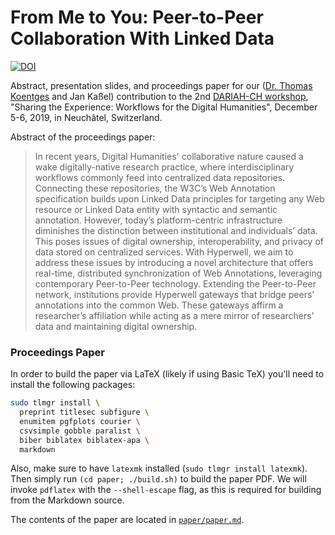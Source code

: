 # From Me to You: Peer-to-Peer Collaboration With Linked Data

[![DOI](https://zenodo.org/badge/206756297.svg)](https://zenodo.org/badge/latestdoi/206756297)

Abstract, presentation slides, and proceedings paper for our ([Dr. Thomas Koentges](http://thomaskoentges.io/) and Jan Kaßel) contribution to the 2nd [DARIAH-CH workshop](https://dariah-ch-ws19.sciencesconf.org/resource/page/id/2), "Sharing the Experience: Workflows for the Digital Humanities", December 5-6, 2019, in Neuchâtel, Switzerland. 

Abstract of the proceedings paper:
> In recent years, Digital Humanities' collaborative nature caused a wake digitally-native research practice, where interdisciplinary workflows commonly feed into centralized data repositories. Connecting these repositories, the W3C’s Web Annotation specification builds upon Linked Data principles for targeting any Web resource or Linked Data entity with syntactic and semantic annotation. However, today’s platform-centric infrastructure diminishes the distinction between institutional and individuals’ data. This poses issues of digital ownership, interoperability, and privacy of data stored on centralized services. With Hyperwell, we aim to address these issues by introducing a novel architecture that offers real-time, distributed synchronization of Web Annotations, leveraging contemporary Peer-to-Peer technology. Extending the Peer-to-Peer network, institutions provide Hyperwell gateways that bridge peers’ annotations into the common Web. These gateways affirm a researcher’s affiliation while acting as a mere mirror of researchers’ data and maintaining digital ownership.

### Proceedings Paper

In order to build the paper via LaTeX (likely if using Basic TeX) you'll need to install the following packages:

```bash
sudo tlmgr install \
  preprint titlesec subfigure \
  enumitem pgfplots courier \
  csvsimple gobble paralist \
  biber biblatex biblatex-apa \
  markdown
```

Also, make sure to have `latexmk` installed (`sudo tlmgr install latexmk`). Then simply run `(cd paper; ./build.sh)` to build the paper PDF. We will invoke `pdflatex` with the `--shell-escape` flag, as this is required for building from the Markdown source.

The contents of the paper are located in [`paper/paper.md`](paper/paper.md).
